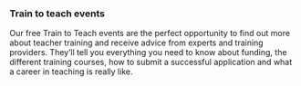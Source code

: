### Train to teach events

Our free Train to Teach events are the perfect opportunity to find out more about teacher training and receive advice from experts and training providers. They’ll tell you everything you need to know about funding, the different training courses, how to submit a successful application and what a career in teaching is really like. 

